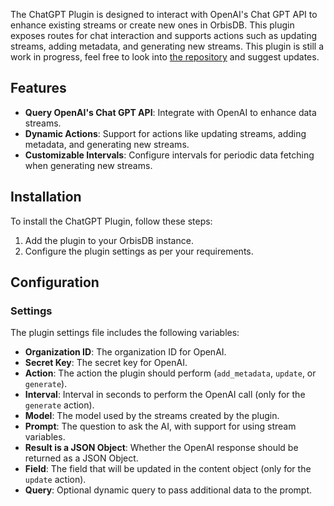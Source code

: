 The ChatGPT Plugin is designed to interact with OpenAI's Chat GPT API to enhance existing streams or create new ones in OrbisDB. This plugin exposes routes for chat interaction and supports actions such as updating streams, adding metadata, and generating new streams. This plugin is still a work in progress, feel free to look into [the repository]("https://github.com/OrbisWeb3/orbisdb/tree/master/server/plugins/chat-gpt") and suggest updates.

## Features

- **Query OpenAI's Chat GPT API**: Integrate with OpenAI to enhance data streams.
- **Dynamic Actions**: Support for actions like updating streams, adding metadata, and generating new streams.
- **Customizable Intervals**: Configure intervals for periodic data fetching when generating new streams.

## Installation

To install the ChatGPT Plugin, follow these steps:

1. Add the plugin to your OrbisDB instance.
2. Configure the plugin settings as per your requirements.

## Configuration

### Settings

The plugin settings file includes the following variables:

- **Organization ID**: The organization ID for OpenAI.
- **Secret Key**: The secret key for OpenAI.
- **Action**: The action the plugin should perform (`add_metadata`, `update`, or `generate`).
- **Interval**: Interval in seconds to perform the OpenAI call (only for the `generate` action).
- **Model**: The model used by the streams created by the plugin.
- **Prompt**: The question to ask the AI, with support for using stream variables.
- **Result is a JSON Object**: Whether the OpenAI response should be returned as a JSON Object.
- **Field**: The field that will be updated in the content object (only for the `update` action).
- **Query**: Optional dynamic query to pass additional data to the prompt.
